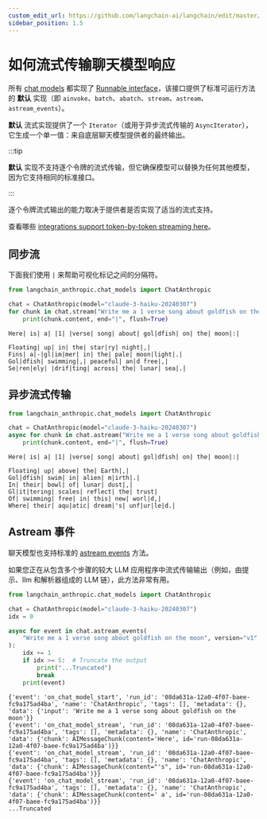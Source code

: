```yaml
---
custom_edit_url: https://github.com/langchain-ai/langchain/edit/master/docs/docs/how_to/chat_streaming.ipynb
sidebar_position: 1.5
---
```


# 如何流式传输聊天模型响应

所有 [chat models](https://api.python.langchain.com/en/latest/language_models/langchain_core.language_models.chat_models.BaseChatModel.html) 都实现了 [Runnable interface](https://api.python.langchain.com/en/latest/runnables/langchain_core.runnables.base.Runnable.html#langchain_core.runnables.base.Runnable)，该接口提供了标准可运行方法的 **默认** 实现（即 `ainvoke`、`batch`、`abatch`、`stream`、`astream`、`astream_events`）。

**默认** 流式实现提供了一个 `Iterator`（或用于异步流式传输的 `AsyncIterator`），它生成一个单一值：来自底层聊天模型提供者的最终输出。

:::tip

**默认** 实现不支持逐个令牌的流式传输，但它确保模型可以替换为任何其他模型，因为它支持相同的标准接口。

:::

逐个令牌流式输出的能力取决于提供者是否实现了适当的流式支持。

查看哪些 [integrations support token-by-token streaming here](/docs/integrations/chat/)。

## 同步流

下面我们使用 `|` 来帮助可视化标记之间的分隔符。

```python
from langchain_anthropic.chat_models import ChatAnthropic

chat = ChatAnthropic(model="claude-3-haiku-20240307")
for chunk in chat.stream("Write me a 1 verse song about goldfish on the moon"):
    print(chunk.content, end="|", flush=True)
```
```output
Here| is| a| |1| |verse| song| about| gol|dfish| on| the| moon|:|

Floating| up| in| the| star|ry| night|,|
Fins| a|-|gl|im|mer| in| the| pale| moon|light|.|
Gol|dfish| swimming|,| peaceful| an|d free|,|
Se|ren|ely| |drif|ting| across| the| lunar| sea|.|
```

## 异步流式传输


```python
from langchain_anthropic.chat_models import ChatAnthropic

chat = ChatAnthropic(model="claude-3-haiku-20240307")
async for chunk in chat.astream("Write me a 1 verse song about goldfish on the moon"):
    print(chunk.content, end="|", flush=True)
```
```output
Here| is| a| |1| |verse| song| about| gol|dfish| on| the| moon|:|

Floating| up| above| the| Earth|,|
Gol|dfish| swim| in| alien| m|irth|.|
In| their| bowl| of| lunar| dust|,|
Gl|it|tering| scales| reflect| the| trust|
Of| swimming| free| in| this| new| worl|d,|
Where| their| aqu|atic| dream|'s| unf|ur|le|d.|
```

## Astream 事件

聊天模型也支持标准的 [astream events](https://api.python.langchain.com/en/latest/runnables/langchain_core.runnables.base.Runnable.html#langchain_core.runnables.base.Runnable.astream_events) 方法。

如果您正在从包含多个步骤的较大 LLM 应用程序中流式传输输出（例如，由提示、llm 和解析器组成的 LLM 链），此方法非常有用。


```python
from langchain_anthropic.chat_models import ChatAnthropic

chat = ChatAnthropic(model="claude-3-haiku-20240307")
idx = 0

async for event in chat.astream_events(
    "Write me a 1 verse song about goldfish on the moon", version="v1"
):
    idx += 1
    if idx >= 5:  # Truncate the output
        print("...Truncated")
        break
    print(event)
```
```output
{'event': 'on_chat_model_start', 'run_id': '08da631a-12a0-4f07-baee-fc9a175ad4ba', 'name': 'ChatAnthropic', 'tags': [], 'metadata': {}, 'data': {'input': 'Write me a 1 verse song about goldfish on the moon'}}
{'event': 'on_chat_model_stream', 'run_id': '08da631a-12a0-4f07-baee-fc9a175ad4ba', 'tags': [], 'metadata': {}, 'name': 'ChatAnthropic', 'data': {'chunk': AIMessageChunk(content='Here', id='run-08da631a-12a0-4f07-baee-fc9a175ad4ba')}}
{'event': 'on_chat_model_stream', 'run_id': '08da631a-12a0-4f07-baee-fc9a175ad4ba', 'tags': [], 'metadata': {}, 'name': 'ChatAnthropic', 'data': {'chunk': AIMessageChunk(content="'s", id='run-08da631a-12a0-4f07-baee-fc9a175ad4ba')}}
{'event': 'on_chat_model_stream', 'run_id': '08da631a-12a0-4f07-baee-fc9a175ad4ba', 'tags': [], 'metadata': {}, 'name': 'ChatAnthropic', 'data': {'chunk': AIMessageChunk(content=' a', id='run-08da631a-12a0-4f07-baee-fc9a175ad4ba')}}
...Truncated
```